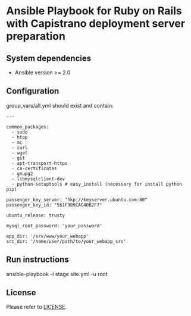 # Ansible Playbook for Ruby on Rails with Capistrano deployment server preparation

## System dependencies

* Ansible version >= 2.0

## Configuration

group_vars/all.yml should exist and contain:

    ---

    common_packages:
      - sudo
      - htop
      - mc
      - curl
      - wget
      - git
      - apt-transport-https
      - ca-certificates
      - gnupg2
      - libmysqlclient-dev
      - python-setuptools # easy_install (necessary for install python pip)

    passenger_key_server: "hkp://keyserver.ubuntu.com:80"
    passenger_key_id: "561F9B9CAC40B2F7"

    ubuntu_release: trusty

    mysql_root_password: 'your_password'

    app_dir: '/srv/www/your_webapp'
    src_dir: '/home/user/path/to/your_webapp_src'


## Run instructions

ansible-playbook -i stage site.yml -u root

## License

Please refer to [LICENSE](LICENSE).

